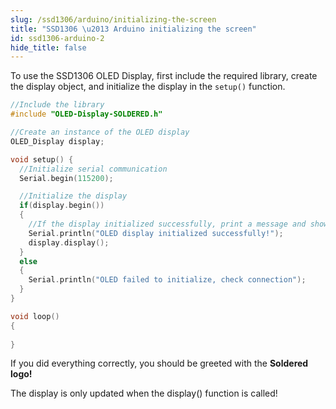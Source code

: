 ```yaml
---
slug: /ssd1306/arduino/initializing-the-screen
title: "SSD1306 \u2013 Arduino initializing the screen"
id: ssd1306-arduino-2
hide_title: false
---
```

To use the SSD1306 OLED Display, first include the required library, create the display object, and initialize the display in the `setup()` function.

```cpp
//Include the library
#include "OLED-Display-SOLDERED.h"

//Create an instance of the OLED display
OLED_Display display;

void setup() {
  //Initialize serial communication
  Serial.begin(115200);

  //Initialize the display
  if(display.begin())
  {
    //If the display initialized successfully, print a message and show the logo on the display
    Serial.println("OLED display initialized successfully!");
    display.display();
  }
  else
  {
    Serial.println("OLED failed to initialize, check connection");
  }
}

void loop()
{
  
}

```
<InfoBox>If you did everything correctly, you should be greeted with the **Soldered logo!**</InfoBox>

<CenteredImage src="/img/ssd1306/splash.png" alt="Splash screen"/>


<FunctionDocumentation
  functionName="display.begin()"
  description="Initializes the OLED Display, setting up communication over I2C and setting the resolution to 128x64"
  returnDescription="Boolean value, returns true if the display was successfully initialized, false if not"
  parameters={[]}
/>

<FunctionDocumentation
  functionName="display.display()"
  description="Displays the content that was previously defined to be drawn"
  returnDescription="None"
  parameters={[]}
/>

<WarningBox>The display is only updated when the display() function is called!</WarningBox>